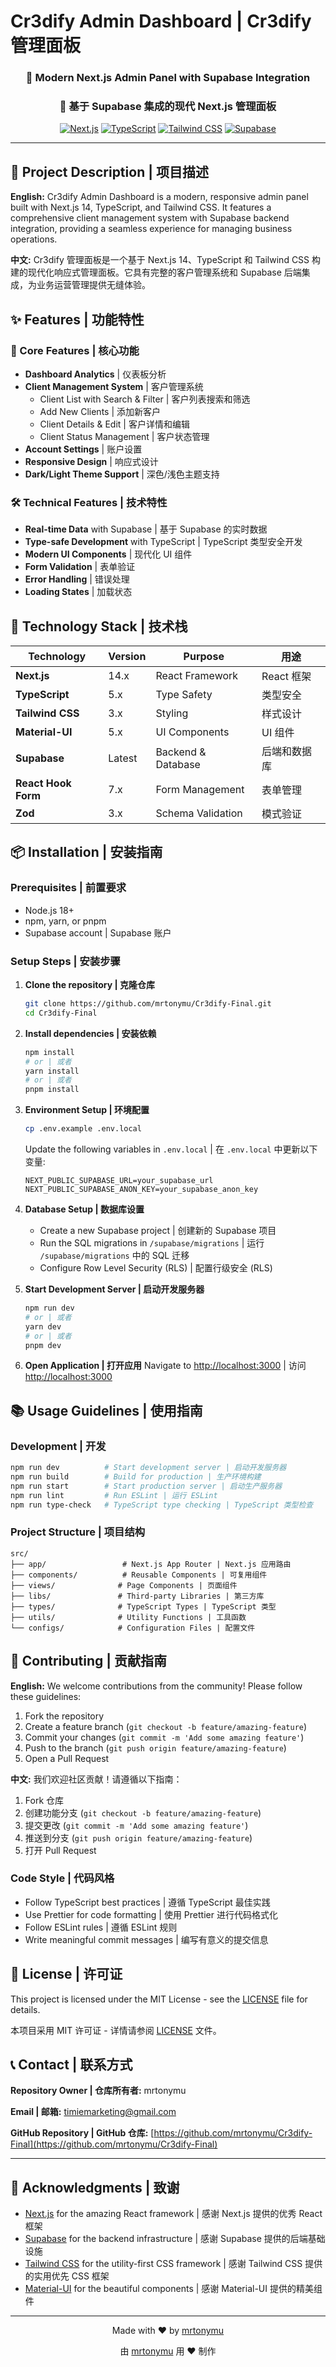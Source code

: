 # Cr3dify Admin Dashboard | Cr3dify 管理面板

<div align="center">
  <h3>🚀 Modern Next.js Admin Panel with Supabase Integration</h3>
  <h3>🚀 基于 Supabase 集成的现代 Next.js 管理面板</h3>
  
  [![Next.js](https://img.shields.io/badge/Next.js-14-black?style=for-the-badge&logo=next.js)](https://nextjs.org/)
  [![TypeScript](https://img.shields.io/badge/TypeScript-5-blue?style=for-the-badge&logo=typescript)](https://www.typescriptlang.org/)
  [![Tailwind CSS](https://img.shields.io/badge/Tailwind_CSS-3-38B2AC?style=for-the-badge&logo=tailwind-css)](https://tailwindcss.com/)
  [![Supabase](https://img.shields.io/badge/Supabase-3ECF8E?style=for-the-badge&logo=supabase)](https://supabase.com/)
</div>

---

## 📖 Project Description | 项目描述

**English:**
Cr3dify Admin Dashboard is a modern, responsive admin panel built with Next.js 14, TypeScript, and Tailwind CSS. It features a comprehensive client management system with Supabase backend integration, providing a seamless experience for managing business operations.

**中文:**
Cr3dify 管理面板是一个基于 Next.js 14、TypeScript 和 Tailwind CSS 构建的现代化响应式管理面板。它具有完整的客户管理系统和 Supabase 后端集成，为业务运营管理提供无缝体验。

## ✨ Features | 功能特性

### 🎯 Core Features | 核心功能
- **Dashboard Analytics** | 仪表板分析
- **Client Management System** | 客户管理系统
  - Client List with Search & Filter | 客户列表搜索和筛选
  - Add New Clients | 添加新客户
  - Client Details & Edit | 客户详情和编辑
  - Client Status Management | 客户状态管理
- **Account Settings** | 账户设置
- **Responsive Design** | 响应式设计
- **Dark/Light Theme Support** | 深色/浅色主题支持

### 🛠️ Technical Features | 技术特性
- **Real-time Data** with Supabase | 基于 Supabase 的实时数据
- **Type-safe Development** with TypeScript | TypeScript 类型安全开发
- **Modern UI Components** | 现代化 UI 组件
- **Form Validation** | 表单验证
- **Error Handling** | 错误处理
- **Loading States** | 加载状态

## 🚀 Technology Stack | 技术栈

| Technology | Version | Purpose | 用途 |
|------------|---------|---------|------|
| **Next.js** | 14.x | React Framework | React 框架 |
| **TypeScript** | 5.x | Type Safety | 类型安全 |
| **Tailwind CSS** | 3.x | Styling | 样式设计 |
| **Material-UI** | 5.x | UI Components | UI 组件 |
| **Supabase** | Latest | Backend & Database | 后端和数据库 |
| **React Hook Form** | 7.x | Form Management | 表单管理 |
| **Zod** | 3.x | Schema Validation | 模式验证 |

## 📦 Installation | 安装指南

### Prerequisites | 前置要求
- Node.js 18+ 
- npm, yarn, or pnpm
- Supabase account | Supabase 账户

### Setup Steps | 安装步骤

1. **Clone the repository | 克隆仓库**
   ```bash
   git clone https://github.com/mrtonymu/Cr3dify-Final.git
   cd Cr3dify-Final
   ```

2. **Install dependencies | 安装依赖**
   ```bash
   npm install
   # or | 或者
   yarn install
   # or | 或者
   pnpm install
   ```

3. **Environment Setup | 环境配置**
   ```bash
   cp .env.example .env.local
   ```
   
   Update the following variables in `.env.local` | 在 `.env.local` 中更新以下变量:
   ```env
   NEXT_PUBLIC_SUPABASE_URL=your_supabase_url
   NEXT_PUBLIC_SUPABASE_ANON_KEY=your_supabase_anon_key
   ```

4. **Database Setup | 数据库设置**
   - Create a new Supabase project | 创建新的 Supabase 项目
   - Run the SQL migrations in `/supabase/migrations` | 运行 `/supabase/migrations` 中的 SQL 迁移
   - Configure Row Level Security (RLS) | 配置行级安全 (RLS)

5. **Start Development Server | 启动开发服务器**
   ```bash
   npm run dev
   # or | 或者
   yarn dev
   # or | 或者
   pnpm dev
   ```

6. **Open Application | 打开应用**
   Navigate to [http://localhost:3000](http://localhost:3000) | 访问 [http://localhost:3000](http://localhost:3000)

## 📚 Usage Guidelines | 使用指南

### Development | 开发
```bash
npm run dev          # Start development server | 启动开发服务器
npm run build        # Build for production | 生产环境构建
npm run start        # Start production server | 启动生产服务器
npm run lint         # Run ESLint | 运行 ESLint
npm run type-check   # TypeScript type checking | TypeScript 类型检查
```

### Project Structure | 项目结构
```
src/
├── app/                 # Next.js App Router | Next.js 应用路由
├── components/          # Reusable Components | 可复用组件
├── views/              # Page Components | 页面组件
├── libs/               # Third-party Libraries | 第三方库
├── types/              # TypeScript Types | TypeScript 类型
├── utils/              # Utility Functions | 工具函数
└── configs/            # Configuration Files | 配置文件
```

## 🤝 Contributing | 贡献指南

**English:**
We welcome contributions from the community! Please follow these guidelines:

1. Fork the repository
2. Create a feature branch (`git checkout -b feature/amazing-feature`)
3. Commit your changes (`git commit -m 'Add some amazing feature'`)
4. Push to the branch (`git push origin feature/amazing-feature`)
5. Open a Pull Request

**中文:**
我们欢迎社区贡献！请遵循以下指南：

1. Fork 仓库
2. 创建功能分支 (`git checkout -b feature/amazing-feature`)
3. 提交更改 (`git commit -m 'Add some amazing feature'`)
4. 推送到分支 (`git push origin feature/amazing-feature`)
5. 打开 Pull Request

### Code Style | 代码风格
- Follow TypeScript best practices | 遵循 TypeScript 最佳实践
- Use Prettier for code formatting | 使用 Prettier 进行代码格式化
- Follow ESLint rules | 遵循 ESLint 规则
- Write meaningful commit messages | 编写有意义的提交信息

## 📄 License | 许可证

This project is licensed under the MIT License - see the [LICENSE](LICENSE) file for details.

本项目采用 MIT 许可证 - 详情请参阅 [LICENSE](LICENSE) 文件。

## 📞 Contact | 联系方式

**Repository Owner | 仓库所有者:** mrtonymu

**Email | 邮箱:** [timiemarketing@gmail.com](mailto:timiemarketing@gmail.com)

**GitHub Repository | GitHub 仓库:** [https://github.com/mrtonymu/Cr3dify-Final](https://github.com/mrtonymu/Cr3dify-Final)

---

## 🙏 Acknowledgments | 致谢

- [Next.js](https://nextjs.org/) for the amazing React framework | 感谢 Next.js 提供的优秀 React 框架
- [Supabase](https://supabase.com/) for the backend infrastructure | 感谢 Supabase 提供的后端基础设施
- [Tailwind CSS](https://tailwindcss.com/) for the utility-first CSS framework | 感谢 Tailwind CSS 提供的实用优先 CSS 框架
- [Material-UI](https://mui.com/) for the beautiful components | 感谢 Material-UI 提供的精美组件

---

<div align="center">
  <p>Made with ❤️ by <a href="https://github.com/mrtonymu">mrtonymu</a></p>
  <p>由 <a href="https://github.com/mrtonymu">mrtonymu</a> 用 ❤️ 制作</p>
</div>
